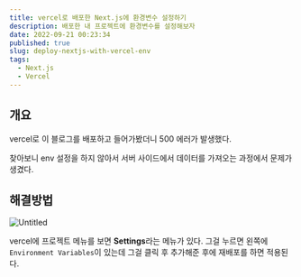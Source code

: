 ```yaml
---
title: vercel로 배포한 Next.js에 환경변수 설정하기
description: 배포한 내 프로젝트에 환경변수를 설정해보자
date: 2022-09-21 00:23:34
published: true
slug: deploy-nextjs-with-vercel-env
tags:
  - Next.js
  - Vercel
---
```


## 개요

vercel로 이 블로그를 배포하고 들어가봤더니 500 에러가 발생했다.

찾아보니 env 설정을 하지 않아서 서버 사이드에서 데이터를 가져오는 과정에서 문제가 생겼다.

## 해결방법

![Untitled](vercel%E1%84%85%E1%85%A9%20%E1%84%87%E1%85%A2%E1%84%91%E1%85%A9%E1%84%92%E1%85%A1%E1%86%AB%20Next%20js%E1%84%8B%E1%85%A6%20%E1%84%92%E1%85%AA%E1%86%AB%E1%84%80%E1%85%A7%E1%86%BC%E1%84%87%E1%85%A7%E1%86%AB%E1%84%89%E1%85%AE%20%E1%84%89%E1%85%A5%E1%86%AF%E1%84%8C%E1%85%A5%E1%86%BC%E1%84%92%E1%85%A1%E1%84%80%E1%85%B5%207b242531f05f470587167a54823ffd56/Untitled.png)

vercel에 프로젝트 메뉴를 보면 **Settings**라는 메뉴가 있다. 그걸 누르면 왼쪽에 `Environment Variables`이 있는데 그걸 클릭 후 추가해준 후에 재배포를 하면 적용된다.
